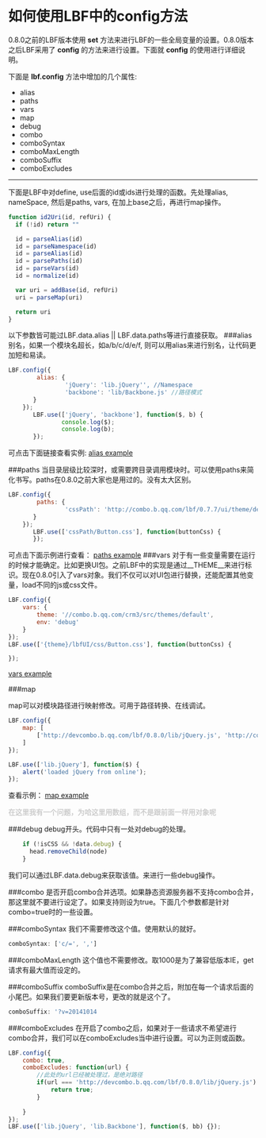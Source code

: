 如何使用LBF中的config方法
==============

0.8.0之前的LBF版本使用 **set** 方法来进行LBF的一些全局变量的设置。0.8.0版本之后LBF采用了 **config** 的方法来进行设置。下面就 **config** 的使用进行详细说明。

下面是 **lbf.config** 方法中增加的几个属性: 
  
* alias
* paths
* vars
* map
* debug
* combo
* comboSyntax
* comboMaxLength
* comboSuffix
* comboExcludes

***
下面是LBF中对define, use后面的id或ids进行处理的函数。先处理alias, nameSpace, 然后是paths, vars, 在加上base之后，再进行map操作。
```javascript
function id2Uri(id, refUri) {
  if (!id) return ""

  id = parseAlias(id)
  id = parseNamespace(id)
  id = parseAlias(id)
  id = parsePaths(id)
  id = parseVars(id)
  id = normalize(id)

  var uri = addBase(id, refUri)
  uri = parseMap(uri)

  return uri
}
```
以下参数皆可能过LBF.data.alias || LBF.data.paths等进行直接获取。
###alias
别名，如果一个模块名超长，如a/b/c/d/e/f, 则可以用alias来进行别名，让代码更加短和易读。

```javascript
LBF.config({ 
        alias: { 
                'jQuery': 'lib.jQuery'', //Namespace
                'backbone': 'lib/Backbone.js' //路径模式
       }
    });
       LBF.use(['jQuery', 'backbone'], function($, b) {
               console.log($);
               console.log(b);
       });
```

可点击下面链接查看实例:
[alias example](http://jsfiddle.net/dapenggaofei/90ucfgd1/5/)


###paths
当目录层级比较深时，或需要跨目录调用模块时。可以使用paths来简化书写。paths在0.8.0之前大家也是用过的。没有太大区别。
```javascript
LBF.config({ 
        paths: { 
                'cssPath': 'http://combo.b.qq.com/lbf/0.7.7/ui/theme/default/lbfUI/css'
       }
    });
       LBF.use(['cssPath/Button.css'], function(buttonCss) {
       });
```
可点击下面示例进行查看：
[paths example](http://jsfiddle.net/dapenggaofei/kg1y3uft/1/)
###vars
对于有一些变量需要在运行的时候才能确定。比如更换UI包。之前LBF中的实现是通过\__THEME__来进行标识。现在0.8.0引入了vars对象。我们不仅可以对UI包进行替换，还能配置其他变量，load不同的js或css文件。
```javascript
LBF.config({
    vars: {
        theme: '//combo.b.qq.com/crm3/src/themes/default',
        env: 'debug'
    }
});
LBF.use(['{theme}/lbfUI/css/Button.css'], function(buttonCss) {

});
```
[vars example](http://jsfiddle.net/dapenggaofei/n6d9ppjf/8/)

###map 

map可以对模块路径进行映射修改。可用于路径转换、在线调试。
```javascript
LBF.config({
    map: [
        ['http://devcombo.b.qq.com/lbf/0.8.0/lib/jQuery.js', 'http://combo.b.qq.com/lbf/0.8.0/lib/jQuery.js']
    ]
});

LBF.use(['lib.jQuery'], function($) {
    alert('loaded jQuery from online');
});
```
查看示例：
[map example](http://jsfiddle.net/dapenggaofei/kojsw837/1/)

<b style="color:#cccccc">在这里我有一个问题，为哈这里用数组，而不是跟前面一样用对象呢</b>

###debug
debug开头。代码中只有一处对debug的处理。
```javascript
    if (!isCSS && !data.debug) {
      head.removeChild(node)
    }
```
我们可以通过LBF.data.debug来获取该值。来进行一些debug操作。

###combo
是否开启combo合并选项。如果静态资源服务器不支持combo合并，那这里就不要进行设定了。如果支持则设为true。下面几个参数都是针对combo=true时的一些设置。

###comboSyntax
我们不需要修改这个值。使用默认的就好。
```javascript
comboSyntax: ['c/=', ',']
```

###comboMaxLength
这个值也不需要修改。取1000是为了兼容低版本IE，get请求有最大值而设定的。

###comboSuffix
comboSuffix是在combo合并之后，附加在每一个请求后面的小尾巴。如果我们要更新版本号，更改的就是这个了。
```javascript
comboSuffix: '?v=20141014
```

###comboExcludes
在开启了combo之后，如果对于一些请求不希望进行combo合并，我们可以在comboExcludes当中进行设置。可以为正则或函数。
```javascript
LBF.config({
    combo: true,
    comboExcludes: function(url) {
        //此处的url已经被处理过，是绝对路径
        if(url === 'http://devcombo.b.qq.com/lbf/0.8.0/lib/jQuery.js') {
            return true;
        }
        
    }
});
LBF.use(['lib.jQuery', 'lib.Backbone'], function($, bb) {});
```






